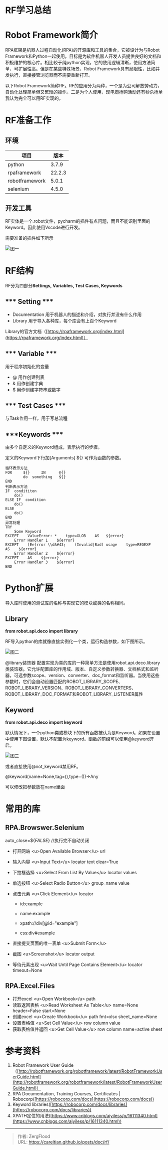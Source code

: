 # RF学习总结


# Robot  Framework简介

RPA框架是机器人过程自动化(RPA)的开源库和工具的集合，它被设计为与Robot Framework和Python一起使用。目标是为软件机器人开发人员提供良好的文档和积极维护的核心库。相比较于纯python实现，它的使用逻辑清晰，使用方法简单，可扩展性高。但是在某些特殊场景，Robot Framework具有局限性，比如并发执行，直接接管浏览器而不需要重新打开。

以下Robot  Framework简称RF。RF的应用分为两种，一个是为公司解放劳动力，自动化处理简单但又繁琐的操作。二是为个人使用，现电商抢购活动还有秒杀抢单我认为完全可以用RF实现的。

# RF准备工作

## 环境

| 项目           | 版本   |
| -------------- | ------ |
| python         | 3.7.9  |
| rpaframework   | 22.2.3 |
| robotframework | 5.0.1  |
| selenium       | 4.5.0  |

## 开发工具

RF实体是一个.robot文件，pycharm的插件有点问题，而且不能识别里面的Keyword。因此使用Vscode进行开发。

需要准备的插件如下所示

![图一](/img/RF_1.png)

# RF结构

RF分为四部分**Settings,  Variables,  Test Cases,  Keywords**

## \*\*\* Setting \*\*\*

- Documentation	用于机器人的描述和介绍，对执行并没有什么作用
- Library    用于导入各种库，每个库会有上百个Keyword

Library的官方文档（[https://rpaframework.org/index.html](https://rpaframework.org/index.html)）

## \*\*\* Variable \*\*\*

用于程序初始化的变量

- @ 用作创建列表
- &amp; 用作创建字典
- $ 用作创建字符串或数字

## \*\*\* Test  Cases \*\*\*

与Task作用一样，用于写总流程

## \*\*\*Keywords \*\*\*

由多个自定义的Keyword组成，表示执行的步骤。

定义的Keyword下行加[Arguments]    ${} 可作为函数的参数。

```
循环表示方法
FOR		${}		IN		@{}
		do  something	${}
END
判断表示方法
IF	condititon
	do()
ELSE IF	 condition
	do()
ELSE
	do()
END
异常处理
TRY
	Some Keyword
EXCEPT    ValueError: *    type=GLOB    AS   ${error}
	Error Handler 1    ${error}
EXCEPT    [Ee]rror \\d&#43;    (Invalid|Bad) usage    type=REGEXP    AS    ${error}
	Error Handler 2    ${error}
EXCEPT    AS    ${error}
	Error Handler 3    ${error}
END

```



# Python扩展

导入库时使用的测试库的名称与实现它的模块或类的名称相同。

## Library

**from robot.api.deco import library**

RF导入python的库就像直接实例化一个类，运行构造参数，如下图所示。

![图二](/img/RF_2.png)

@library装饰器
配置实现为类的库的一种简单方法是使用robot.api.deco.library类装饰器。它允许配置库的作用域、版本、自定义参数转换器、文档格式和监听器，可选参数scope、version、converter、doc_format和监听器。当使用这些参数时，它们会自动设置匹配的ROBOT_LIBRARY_SCOPE、ROBOT_LIBRARY_VERSION、ROBOT_LIBRARY_CONVERTERS、ROBOT_LIBRARY_DOC_FORMAT和ROBOT_LIBRARY_LISTENER属性

## Keyword

**from robot.api.deco import keyword**

默认情况下，一个python类或模块下的所有函数被认为是Keyword。如果在设置中使用下图设置，默认不配置为keyword。函数的前缀可以使用@keyword开启。

![图三](/img/RF_3.png)

或者直接使用@not_keyword禁用RF。

@keyword(name=None,tag=(),type=())-&gt;Any

可以修改把参数放在name里面

# 常用的库

## RPA.Browswer.Selenium			

 auto_close=${*FALSE*}    //执行完不自动关闭		 

- 打开网站		&lt;u&gt;Open Available Browser&lt;/u&gt;			url
- 输入内容         &lt;u&gt;Input Text&lt;/u&gt;          locator       text       clear=True
- 下拉框选择		&lt;u&gt;Select From List By Value&lt;/u&gt;			locator			values
- 单选按钮		&lt;u&gt;Select Radio Button&lt;/u&gt;			group_name			value
- 点击元素		&lt;u&gt;Click Element&lt;/u&gt;			locator			

  - id:example

  - name:example

  - xpath://div[@id=&#34;example&#34;]

  - css:div#example
- 直接提交页面的唯一表单         &lt;u&gt;Submit Form&lt;/u&gt;


 -  截图          &lt;u&gt;Screenshot&lt;/u&gt;         locator          output

- 等待元素出现          &lt;u&gt;Wait Until Page Contains Element&lt;/u&gt;             locator              timeout=None

## RPA.Excel.Files

- 打开excel		&lt;u&gt;Open Workbook&lt;/u&gt;		path		
- 读取返回表格         &lt;u&gt;Read Worksheet As Table&lt;/u&gt;      name=None     header=False     start=None
- 创建excel        &lt;u&gt;Create Workbook&lt;/u&gt;      path     fmt=xlsx       sheet_name=None
- 设置表格值      &lt;u&gt;Set Cell Value&lt;/u&gt;        row        column      value      
- 获取表格值并返回      &lt;u&gt;Get Cell Value&lt;/u&gt;        row      column      name=active sheet

# 参考资料

1. Robot Framework User Guide（[http://robotframework.org/robotframework/latest/RobotFrameworkUserGuide.html](http://robotframework.org/robotframework/latest/RobotFrameworkUserGuide.html)）
2. RPA Documentation, Training Courses, Certificates | Robocorp([https://robocorp.com/docs](https://robocorp.com/docs))
3. Keyword libraries([https://robocorp.com/docs/libraries](https://robocorp.com/docs/libraries))
4. XPATH定位的用法([https://www.cnblogs.com/aiyiless/p/16111340.html](https://www.cnblogs.com/aiyiless/p/16111340.html))

---

> 作者: ZergFlood  
> URL: https://careltian.github.io/posts/doc/rf/  

